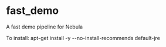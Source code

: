 # fast_demo
A fast demo pipeline for Nebula

To install: apt-get install -y --no-install-recommends default-jre
